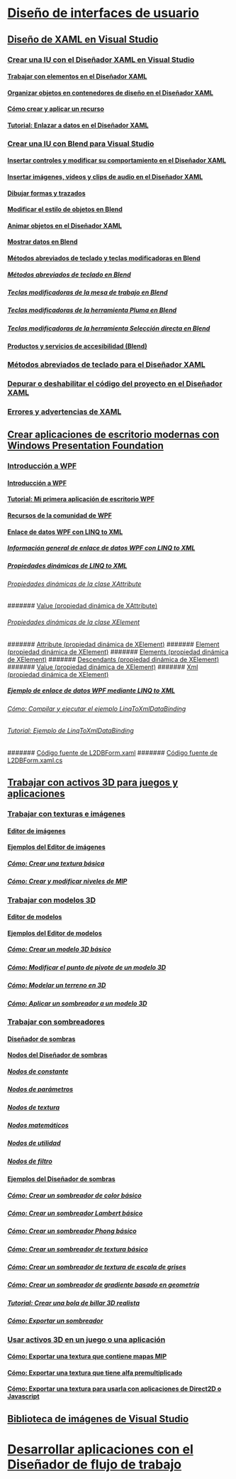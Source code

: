 # [Diseño de interfaces de usuario](designing-user-interfaces.md)
## [Diseño de XAML en Visual Studio](designing-xaml-in-visual-studio.md)
### [Crear una IU con el Diseñador XAML en Visual Studio](creating-a-ui-by-using-xaml-designer-in-visual-studio.md)
#### [Trabajar con elementos en el Diseñador XAML](working-with-elements-in-xaml-designer.md)
#### [Organizar objetos en contenedores de diseño en el Diseñador XAML](organize-objects-into-layout-containers-in-xaml-designer.md)
#### [Cómo crear y aplicar un recurso](how-to-create-and-apply-a-resource.md)
#### [Tutorial: Enlazar a datos en el Diseñador XAML](walkthrough-binding-to-data-in-xaml-designer.md)
### [Crear una IU con Blend para Visual Studio](creating-a-ui-by-using-blend-for-visual-studio.md)
#### [Insertar controles y modificar su comportamiento en el Diseñador XAML](insert-controls-and-modify-their-behavior-in-xaml-designer.md)
#### [Insertar imágenes, vídeos y clips de audio en el Diseñador XAML](insert-images-videos-and-audio-clips-in-xaml-designer.md)
#### [Dibujar formas y trazados](draw-shapes-and-paths.md)
#### [Modificar el estilo de objetos en Blend](modify-the-style-of-objects-in-blend.md)
#### [Animar objetos en el Diseñador XAML](animate-objects-in-xaml-designer.md)
#### [Mostrar datos en Blend](display-data-in-blend.md)
#### [Métodos abreviados de teclado y teclas modificadoras en Blend](keyboard-shortcuts-and-modifier-keys-in-blend.md)
##### [Métodos abreviados de teclado en Blend](keyboard-shortcuts-in-blend.md)
##### [Teclas modificadoras de la mesa de trabajo en Blend](artboard-modifier-keys-in-blend.md)
##### [Teclas modificadoras de la herramienta Pluma en Blend](pen-tool-modifier-keys-in-blend.md)
##### [Teclas modificadoras de la herramienta Selección directa en Blend](direct-selection-tool-modifier-keys-in-blend.md)
#### [Productos y servicios de accesibilidad (Blend)](accessibility-products-and-services-blend.md)
### [Métodos abreviados de teclado para el Diseñador XAML](keyboard-shortcuts-for-xaml-designer.md)
### [Depurar o deshabilitar el código del proyecto en el Diseñador XAML](debugging-or-disabling-project-code-in-xaml-designer.md)
### [Errores y advertencias de XAML](xaml-errors-warnings.md)
## [Crear aplicaciones de escritorio modernas con Windows Presentation Foundation](create-modern-desktop-applications-with-windows-presentation-foundation.md)
### [Introducción a WPF](getting-started-with-wpf.md)
#### [Introducción a WPF](introduction-to-wpf.md)
#### [Tutorial: Mi primera aplicación de escritorio WPF](walkthrough-my-first-wpf-desktop-application2.md)
#### [Recursos de la comunidad de WPF](wpf-community-resources.md)
#### [Enlace de datos WPF con LINQ to XML](wpf-data-binding-with-linq-to-xml.md)
##### [Información general de enlace de datos WPF con LINQ to XML](wpf-data-binding-with-linq-to-xml-overview.md)
##### [Propiedades dinámicas de LINQ to XML](linq-to-xml-dynamic-properties.md)
###### [Propiedades dinámicas de la clase XAttribute](xattribute-class-dynamic-properties.md)
####### [Value (propiedad dinámica de XAttribute)](value-xattribute-dynamic-property.md)
###### [Propiedades dinámicas de la clase XElement](xelement-class-dynamic-properties.md)
####### [Attribute (propiedad dinámica de XElement)](attribute-xelement-dynamic-property.md)
####### [Element (propiedad dinámica de XElement)](element-xelement-dynamic-property.md)
####### [Elements (propiedad dinámica de XElement)](elements-xelement-dynamic-property.md)
####### [Descendants (propiedad dinámica de XElement)](descendants-xelement-dynamic-property.md)
####### [Value (propiedad dinámica de XElement)](value-xelement-dynamic-property.md)
####### [Xml (propiedad dinámica de XElement)](xml-xelement-dynamic-property.md)
##### [Ejemplo de enlace de datos WPF mediante LINQ to XML](wpf-data-binding-using-linq-to-xml-example.md)
###### [Cómo: Compilar y ejecutar el ejemplo LinqToXmlDataBinding](how-to-build-and-run-the-linqtoxmldatabinding-example.md)
###### [Tutorial: Ejemplo de LinqToXmlDataBinding](walkthrough-linqtoxmldatabinding-example.md)
####### [Código fuente de L2DBForm.xaml](l2dbform-xaml-source-code.md)
####### [Código fuente de L2DBForm.xaml.cs](l2dbform-xaml-cs-source-code.md)
## [Trabajar con activos 3D para juegos y aplicaciones](working-with-3-d-assets-for-games-and-apps.md)
### [Trabajar con texturas e imágenes](working-with-textures-and-images.md)
#### [Editor de imágenes](image-editor.md)
#### [Ejemplos del Editor de imágenes](image-editor-examples.md)
##### [Cómo: Crear una textura básica](how-to-create-a-basic-texture.md)
##### [Cómo: Crear y modificar niveles de MIP](how-to-create-and-modify-mip-levels.md)
### [Trabajar con modelos 3D](working-with-3-d-models.md)
#### [Editor de modelos](model-editor.md)
#### [Ejemplos del Editor de modelos](model-editor-examples.md)
##### [Cómo: Crear un modelo 3D básico](how-to-create-a-basic-3-d-model.md)
##### [Cómo: Modificar el punto de pivote de un modelo 3D](how-to-modify-the-pivot-point-of-a-3-d-model.md)
##### [Cómo: Modelar un terreno en 3D](how-to-model-3-d-terrain.md)
##### [Cómo: Aplicar un sombreador a un modelo 3D](how-to-apply-a-shader-to-a-3-d-model.md)
### [Trabajar con sombreadores](working-with-shaders.md)
#### [Diseñador de sombras](shader-designer.md)
#### [Nodos del Diseñador de sombras](shader-designer-nodes.md)
##### [Nodos de constante](constant-nodes.md)
##### [Nodos de parámetros](parameter-nodes.md)
##### [Nodos de textura](texture-nodes.md)
##### [Nodos matemáticos](math-nodes.md)
##### [Nodos de utilidad](utility-nodes.md)
##### [Nodos de filtro](filter-nodes.md)
#### [Ejemplos del Diseñador de sombras](shader-designer-examples.md)
##### [Cómo: Crear un sombreador de color básico](how-to-create-a-basic-color-shader.md)
##### [Cómo: Crear un sombreador Lambert básico](how-to-create-a-basic-lambert-shader.md)
##### [Cómo: Crear un sombreador Phong básico](how-to-create-a-basic-phong-shader.md)
##### [Cómo: Crear un sombreador de textura básico](how-to-create-a-basic-texture-shader.md)
##### [Cómo: Crear un sombreador de textura de escala de grises](how-to-create-a-grayscale-texture-shader.md)
##### [Cómo: Crear un sombreador de gradiente basado en geometría](how-to-create-a-geometry-based-gradient-shader.md)
##### [Tutorial: Crear una bola de billar 3D realista](walkthrough-creating-a-realistic-3-d-billiard-ball.md)
##### [Cómo: Exportar un sombreador](how-to-export-a-shader.md)
### [Usar activos 3D en un juego o una aplicación](using-3-d-assets-in-your-game-or-app.md)
#### [Cómo: Exportar una textura que contiene mapas MIP](how-to-export-a-texture-that-contains-mipmaps.md)
#### [Cómo: Exportar una textura que tiene alfa premultiplicado](how-to-export-a-texture-that-has-premultiplied-alpha.md)
#### [Cómo: Exportar una textura para usarla con aplicaciones de Direct2D o Javascript](how-to-export-a-texture-for-use-with-direct2d-or-javascipt-apps.md)
## [Biblioteca de imágenes de Visual Studio](the-visual-studio-image-library.md)
# [Desarrollar aplicaciones con el Diseñador de flujo de trabajo](../workflow-designer/developing-applications-with-the-workflow-designer.md)

